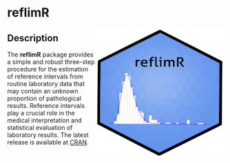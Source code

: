 # reflimR

<!-- badges: start -->
<img src="vignettes/reflimR_files/logo_reflimR.png" width="300px" height="300px" align="right"/>
<!-- badges: end -->

## Description

The **reflimR** package provides a simple and robust three-step procedure for the estimation of reference intervals from routine laboratory data that may contain an unknown proportion of pathological results. Reference intervals play a crucial role in the medical interpretation and statistical evaluation of laboratory results. The latest release is available at [CRAN](https://cran.r-project.org/package=reflimR).
